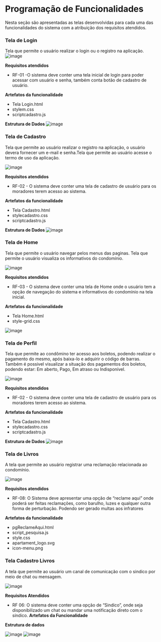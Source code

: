 # Programação de Funcionalidades

Nesta seção são apresentadas as telas desenvolvidas para cada uma das funcionalidades do sistema com a atribuição dos requisitos atendidos.

<h3> Tela de Login </h3>

Tela que permite o usuário realizar o login ou o registro na aplicação.
![image](https://raw.githubusercontent.com/ICEI-PUC-Minas-PMV-ADS/pmv-ads-2023-1-e2-proj-int-t8-biblioteca/Dev_Marcelo_08_04/docs/img/Tela_login.PNG)

<b>**Requisitos atendidos**</b>
- RF-01 -O sistema deve conter uma tela inicial de login para poder acessar com usuário e senha, também conta botão de cadastro de usuário.

<b>**Artefatos da funcionalidade**</b>

- Tela Login.html
- stylem.css
- scriptcadastro.js

<b> Estrutura de Dados </b> 
![image](https://user-images.githubusercontent.com/8716603/198914101-5ecff467-b63e-493b-aef1-d1ced4e42ec6.png)

<h3> Tela de Cadastro </h3>

Tela que permite ao usuário realizar o registro na aplicação, o usuário devera fornecer um e-mail e senha.Tela que permite ao usuário acesse o termo de uso da aplicação.

![image](https://raw.githubusercontent.com/ICEI-PUC-Minas-PMV-ADS/pmv-ads-2023-1-e2-proj-int-t8-biblioteca/Dev_Marcelo_08_04/docs/img/Tela_cadastro_usuario.PNG)

<b>**Requisitos atendidos**</b>
- RF-02 - O sistema deve conter uma tela de cadastro de usuário para os moradores terem acesso ao sistema.

<b>**Artefatos da funcionalidade**</b>
- Tela Cadastro.html
- stylecadastro.css
- scriptcadastro.js

<b> Estrutura de Dados </b> 
![image](https://user-images.githubusercontent.com/8716603/198914193-9196dd73-c1e1-4c29-85df-d1b5517dd071.png)

<h3> Tela de Home </h3>

Tela que permite o usuário navegar pelos menus das paginas. Tela que permite o usuário visualiza os informativos do condomínio.

![image](https://raw.githubusercontent.com/ICEI-PUC-Minas-PMV-ADS/pmv-ads-2023-1-e2-proj-int-t8-biblioteca/Dev_Marcelo_08_04/docs/img/Tela_home.PNG)

<b>**Requisitos atendidos**</b>

- RF-03 - O sistema deve conter uma tela de Home onde o usuário tem a opção de navegação do sistema e informativos do condomínio na tela inicial.

<b>**Artefatos da funcionalidade**</b>
- Tela Home.html
- style-grid.css

![image](https://user-images.githubusercontent.com/8716603/198914315-c21b1872-8e66-4062-99d8-80c33eea7c45.png)

<h3> Tela de Perfil </h3>

Tela que permite ao condômino ter acesso aos boletos, podendo realizar o pagamento do mesmo, após baixa-lo e adquirir o código de barras. Também é possivel visualizar a situação dos pagamentos dos boletos, podendo estar: Em aberto, Pago, Em atraso ou Indisponível.

![image](https://raw.githubusercontent.com/ICEI-PUC-Minas-PMV-ADS/pmv-ads-2023-1-e2-proj-int-t8-biblioteca/Dev_Marcelo_08_04/docs/img/Tela_perfil.PNG)

<b>**Requisitos atendidos**</b>
- RF-02 - O sistema deve conter uma tela de cadastro de usuário para os moradores terem acesso ao sistema.

<b>**Artefatos da funcionalidade**</b>
- Tela Cadastro.html
- stylecadastro.css
- scriptcadastro.js

<b> Estrutura de Dados </b> 
![image](https://user-images.githubusercontent.com/8716603/198914193-9196dd73-c1e1-4c29-85df-d1b5517dd071.png)


<h3> Tela de Livros </h3>

A tela que permite ao usuário registrar uma reclamação relacionada ao condomínio.

![image](https://raw.githubusercontent.com/ICEI-PUC-Minas-PMV-ADS/pmv-ads-2023-1-e2-proj-int-t8-biblioteca/Dev_Marcelo_08_04/docs/img/Tela_livros.PNG)

<b>Requisitos atendidos</b>

- RF-08: O Sistema deve apresentar uma opção de “reclame aqui” onde poderá ser feitas reclamações, como barulho, luzes e qualquer outra forma de perturbação. Podendo ser gerado multas aos infratores

<b>Artefatos da funcionalidade</b>

- pgReclameAqui.html
- script_pesquisa.js
- style.css
- apartament_logo.svg
- icon-menu.png

<h3> Tela Cadastro Livros </h3>

A tela que permite ao usuário um canal de comunicação com o sindico por meio de chat ou mensagem.

![image](https://raw.githubusercontent.com/ICEI-PUC-Minas-PMV-ADS/pmv-ads-2023-1-e2-proj-int-t8-biblioteca/Dev_Marcelo_08_04/docs/img/Tela_cadastro_livros.PNG)

<b> Requisitos Atendidos </b>

- RF 06: O sistema deve conter uma opção de “Sindico”, onde seja disponibilizado um chat ou mandar uma notificação direto com o síndico.
<b> Artefatos da Funcionalidade </b>

<b> Estrutura de dados </b>

![image](https://user-images.githubusercontent.com/105026101/200194568-baa4d49b-3106-46d6-94e8-48ca10539810.png)
![image](https://user-images.githubusercontent.com/105026101/200194570-39503ced-a566-4617-9ebf-22737df907f3.png)

